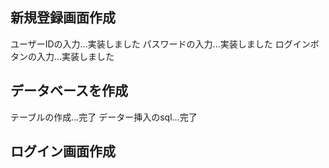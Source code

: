 ## 新規登録画面作成
ユーザーIDの入力...実装しました
パスワードの入力...実装しました
ログインボタンの入力...実装しました

## データベースを作成
テーブルの作成...完了
データー挿入のsql...完了
## ログイン画面作成